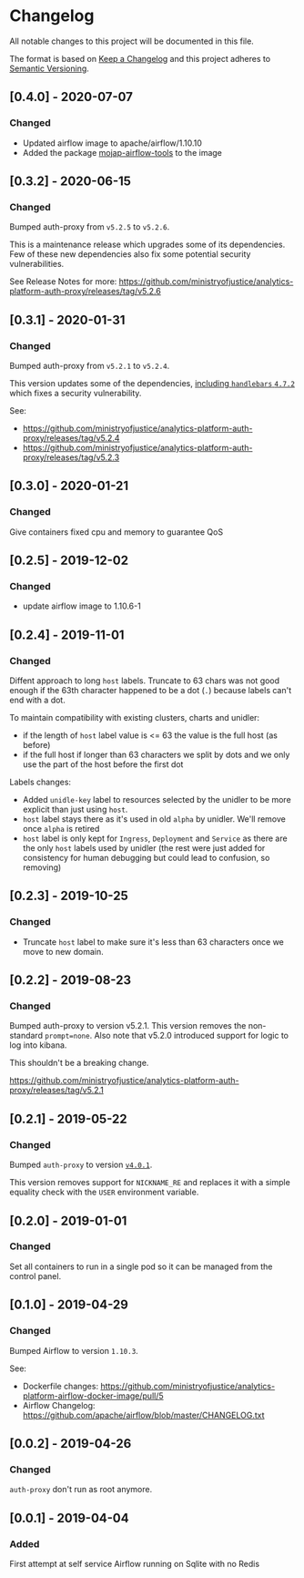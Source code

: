 # Changelog
All notable changes to this project will be documented in this file.

The format is based on [Keep a Changelog](http://keepachangelog.com/en/1.0.0/)
and this project adheres to [Semantic Versioning](http://semver.org/spec/v2.0.0.html).

## [0.4.0] - 2020-07-07
### Changed
- Updated airflow image to apache/airflow/1.10.10
- Added the package [mojap-airflow-tools](https://github.com/moj-analytical-services/mojap-airflow-tools) to the image

## [0.3.2] - 2020-06-15
### Changed
Bumped auth-proxy from `v5.2.5` to `v5.2.6`.

This is a maintenance release which upgrades some of its dependencies.
Few of these new dependencies also fix some potential security
vulnerabilities.

See Release Notes for more: https://github.com/ministryofjustice/analytics-platform-auth-proxy/releases/tag/v5.2.6


## [0.3.1] - 2020-01-31
### Changed
Bumped auth-proxy from `v5.2.1` to `v5.2.4`.

This version updates some of the dependencies, [including
`handlebars` `4.7.2`](https://github.com/ministryofjustice/analytics-platform-auth-proxy/pull/214)
which fixes a security vulnerability.

See:
- https://github.com/ministryofjustice/analytics-platform-auth-proxy/releases/tag/v5.2.4
- https://github.com/ministryofjustice/analytics-platform-auth-proxy/releases/tag/v5.2.3


## [0.3.0] - 2020-01-21
### Changed
Give containers fixed cpu and memory to guarantee QoS


## [0.2.5] - 2019-12-02
### Changed
- update airflow image to 1.10.6-1


## [0.2.4] - 2019-11-01
### Changed
Diffent approach to long `host` labels.
Truncate to 63 chars was not good enough if the 63th
character happened to be a dot (`.`) because labels
can't end with a dot.

To maintain compatibility with existing clusters, charts
and unidler:
- if the length of `host` label value is <= 63 the value
  is the full host (as before)
- if the full host if longer than 63 characters we split
  by dots and we only use the part of the host before
  the first dot

Labels changes:
- Added `unidle-key` label to resources selected by the unidler
  to be more explicit than just using `host`.
- `host` label stays there as it's used in old `alpha` by
  unidler. We'll remove once `alpha` is retired
- `host` label is only kept for `Ingress`, `Deployment` and
  `Service` as there are the only `host` labels used by unidler
  (the rest were just added for consistency for human debugging
  but could lead to confusion, so removing)


## [0.2.3] - 2019-10-25
### Changed
- Truncate `host` label to make sure it's less than 63
  characters once we move to new domain.


## [0.2.2] - 2019-08-23
### Changed
Bumped auth-proxy to version v5.2.1.
This version removes the non-standard `prompt=none`.
Also note that v5.2.0 introduced support for logic to log into kibana.

This shouldn't be a breaking change.

https://github.com/ministryofjustice/analytics-platform-auth-proxy/releases/tag/v5.2.1


## [0.2.1] - 2019-05-22
### Changed
Bumped `auth-proxy` to version [`v4.0.1`](https://github.com/ministryofjustice/analytics-platform-auth-proxy/releases/tag/v4.0.1).

This version removes support for `NICKNAME_RE` and replaces it with
a simple equality check with the `USER` environment variable.


## [0.2.0] - 2019-01-01
### Changed
Set all containers to run in a single pod so it can be managed from the control panel.


## [0.1.0] - 2019-04-29
### Changed
Bumped Airflow to version `1.10.3`.

See:
- Dockerfile changes: https://github.com/ministryofjustice/analytics-platform-airflow-docker-image/pull/5
- Airflow Changelog: https://github.com/apache/airflow/blob/master/CHANGELOG.txt


## [0.0.2] - 2019-04-26
### Changed
`auth-proxy` don't run as root anymore.


## [0.0.1] - 2019-04-04
### Added
First attempt at self service Airflow running on Sqlite with no Redis
